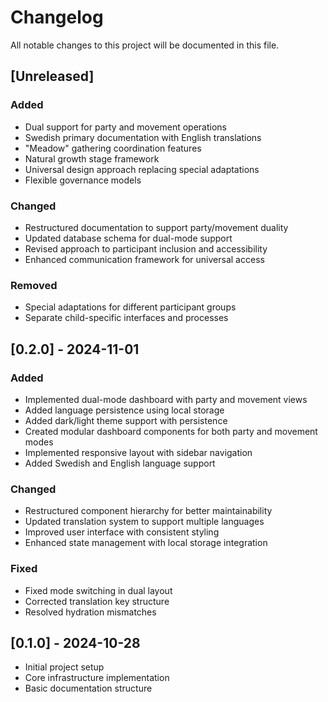 # Changelog

All notable changes to this project will be documented in this file.

## [Unreleased]

### Added
- Dual support for party and movement operations
- Swedish primary documentation with English translations
- "Meadow" gathering coordination features
- Natural growth stage framework
- Universal design approach replacing special adaptations
- Flexible governance models

### Changed
- Restructured documentation to support party/movement duality
- Updated database schema for dual-mode support
- Revised approach to participant inclusion and accessibility
- Enhanced communication framework for universal access

### Removed
- Special adaptations for different participant groups
- Separate child-specific interfaces and processes

## [0.2.0] - 2024-11-01

### Added
- Implemented dual-mode dashboard with party and movement views
- Added language persistence using local storage
- Added dark/light theme support with persistence
- Created modular dashboard components for both party and movement modes
- Implemented responsive layout with sidebar navigation
- Added Swedish and English language support

### Changed
- Restructured component hierarchy for better maintainability
- Updated translation system to support multiple languages
- Improved user interface with consistent styling
- Enhanced state management with local storage integration

### Fixed
- Fixed mode switching in dual layout
- Corrected translation key structure
- Resolved hydration mismatches

## [0.1.0] - 2024-10-28
- Initial project setup
- Core infrastructure implementation
- Basic documentation structure

